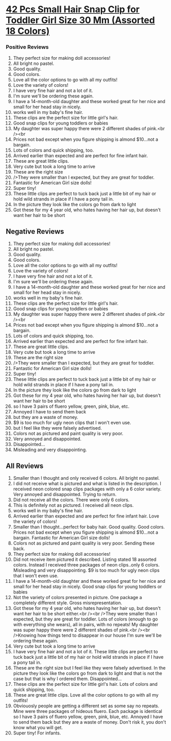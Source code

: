 # [42 Pcs Small Hair Snap Clip for Toddler Girl Size 30 Mm (Assorted 18 Colors)](https://products.checkmycream.com/products/42-Pcs-Small-Hair-Snap-Clip-for-Toddler-Girl-Size-30-Mm-(Assorted-18-Colors).html)

### Positive Reviews

<ol>
      <li>They perfect size for making doll accessories!</li>
      <li>All bright no pastel.</li>
      <li>Good quality.</li>
      <li>Good colors.</li>
      <li>Love all the color options to go with all my outfits!</li>
      <li>Love the variety of colors!</li>
      <li>I have very fine hair and not a lot of it.  </li>
      <li>I&#x27;m sure we&#x27;ll be ordering these again.</li>
      <li>I have a 14-month-old daughter and these worked great for her nice and small for her head stay in nicely.</li>
      <li>works well in my baby&#x27;s fine hair.</li>
      <li>These clips are the perfect size for little girl&#x27;s hair.</li>
      <li>Good snap clips for young toddlers or babies</li>
      <li>My daughter was super happy there were 2 different shades of pink.&lt;br /&gt;&lt;br</li>
      <li>Prices not bad except when you figure shipping is almond $10...not a bargain.</li>
      <li>Lots of colors and quick shipping, too.</li>
      <li>Arrived earlier than expected and are perfect for fine infant hair.</li>
      <li>These are great little clips.</li>
      <li>Very cute but took a long time to arrive</li>
      <li>These are the right size</li>
      <li>/&gt;They were smaller than I expected, but they are great for toddler.</li>
      <li>Fantastic for American Girl size dolls!</li>
      <li>Super tiny!</li>
      <li>These little clips are perfect to tuck back just a little bit of my hair or hold wild strands in place if I have a pony tail in.</li>
      <li>In the picture they look like the colors go from dark to light</li>
      <li>Got these for my 4 year old, who hates having her hair up, but doesn&#x27;t want her hair to be short</li>
</ol>


<h2>Negative Reviews</h2>
<ol>
<li> They perfect size for making doll accessories!</li>
<li> All bright no pastel.</li>
<li> Good quality.</li>
<li> Good colors.</li>
<li> Love all the color options to go with all my outfits!</li>
<li> Love the variety of colors!</li>
<li> I have very fine hair and not a lot of it.  </li>
<li> I&#x27;m sure we&#x27;ll be ordering these again.</li>
<li> I have a 14-month-old daughter and these worked great for her nice and small for her head stay in nicely.</li>
<li> works well in my baby&#x27;s fine hair.</li>
<li> These clips are the perfect size for little girl&#x27;s hair.</li>
<li> Good snap clips for young toddlers or babies</li>
<li> My daughter was super happy there were 2 different shades of pink.&lt;br /&gt;&lt;br</li>
<li> Prices not bad except when you figure shipping is almond $10...not a bargain.</li>
<li> Lots of colors and quick shipping, too.</li>
<li> Arrived earlier than expected and are perfect for fine infant hair.</li>
<li> These are great little clips.</li>
<li> Very cute but took a long time to arrive</li>
<li> These are the right size</li>
<li> /&gt;They were smaller than I expected, but they are great for toddler.</li>
<li> Fantastic for American Girl size dolls!</li>
<li> Super tiny!</li>
<li> These little clips are perfect to tuck back just a little bit of my hair or hold wild strands in place if I have a pony tail in.</li>
<li> In the picture they look like the colors go from dark to light</li>
<li> Got these for my 4 year old, who hates having her hair up, but doesn&#x27;t want her hair to be short</li>
<li> so I have 3 pairs of fluero yellow, green, pink, blue, etc.</li>
<li> Annoyed I have to send them back</li>
<li> but they are a waste of money.</li>
<li> $9 is too much for ugly neon clips that I won&#x27;t even use.</li>
<li> but I feel like they were falsely advertised.</li>
<li> Colors not as pictured and paint quality is very poor.  </li>
<li> Very annoyed and disappointed.</li>
<li> Disappointed...</li>
<li> Misleading and very disappointing.</li>
</ol>

<h2>All Reviews</h2>

<ol>
    <li> Smaller than I thought and only received 6 colors. All bright no pastel.</li>
    <li> I did not receive what is pictured and what is listed in the description. I received neon colored snap clips packages with only a 6 color variety. Very annoyed and disappointed. Trying to return.</li>
    <li> Did not receive all the colors. There were only 6 colors.</li>
    <li> This is definitely not as pictured.  I received all neon clips.</li>
    <li> works well in my baby&#x27;s fine hair.</li>
    <li> Arrived earlier than expected and are perfect for fine infant hair. Love the variety of colors!</li>
    <li> Smaller than I thought...perfect for baby hair. Good quality. Good colors. Prices not bad except when you figure shipping is almond $10...not a bargain. Fantastic for American Girl size dolls!</li>
    <li> Colors not as pictured and paint quality is very poor.  Sending these back.</li>
    <li> They perfect size for making doll accessories!</li>
    <li> Did not receive item pictured it described. Listing stated 18 assorted colors. Instead I received three packages of neon clips..only 6 colors.  Misleading and very disappointing. $9 is too much for ugly neon clips that I won&#x27;t even use.</li>
    <li> I have a 14-month-old daughter and these worked great for her nice and small for her head stay in nicely. Good snap clips for young toddlers or babies</li>
    <li> Not the variety of colors presented in picture. One package a completely different style. Gross misrepresentation.</li>
    <li> Got these for my 4 year old, who hates having her hair up, but doesn&#x27;t want her hair to be short either.&lt;br /&gt;&lt;br /&gt;They were smaller than I expected, but they are great for toddler. Lots of colors (enough to go with everything she wears), all in pairs, with no repeats! My daughter was super happy there were 2 different shades of pink.&lt;br /&gt;&lt;br /&gt;Knowing how things tend to disappear in our house I&#x27;m sure we&#x27;ll be ordering these again.</li>
    <li> Very cute but took a long time to arrive</li>
    <li> I have very fine hair and not a lot of it.  These little clips are perfect to tuck back just a little bit of my hair or hold wild strands in place if I have a pony tail in.</li>
    <li> These are the right size but I feel like they were falsely advertised. In the picture they look like the colors go from dark to light and that is not the case but that is why I ordered them. Disappointed...</li>
    <li> These clips are the perfect size for little girl&#x27;s hair. Lots of colors and quick shipping, too.</li>
    <li> These are great little clips. Love all the color options to go with all my outfits!</li>
    <li> Obviouosly people are getting a different set as some say no repeats. Mine were three packages of hideous fluero. Each package is identical so I have 3 pairs of fluero yellow, green, pink, blue, etc. Annoyed I have to send them back but they are a waste of money. Don&#x27;t risk it, you don&#x27;t know what you will get.</li>
    <li> Super tiny! For infants.</li>
</ol>




